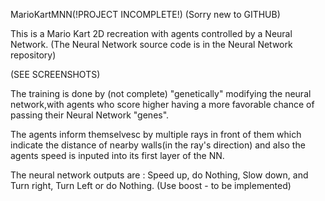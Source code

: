 MarioKartMNN(!PROJECT INCOMPLETE!)
(Sorry new to GITHUB)

This is a Mario Kart 2D recreation with agents controlled by a Neural Network. (The Neural Network source code is in the Neural Network repository)

(SEE SCREENSHOTS)

The training is done by (not complete) "genetically" modifying the neural network,with agents who score higher having a more favorable chance of passing their Neural Network "genes".

The agents inform themselvesc by multiple rays in front of them which indicate the distance of nearby walls(in the ray's direction) and also the agents speed is inputed into its first layer of the NN.

The neural network outputs are : Speed up, do Nothing, Slow down, and Turn right, Turn Left or do Nothing. (Use boost - to be implemented)
